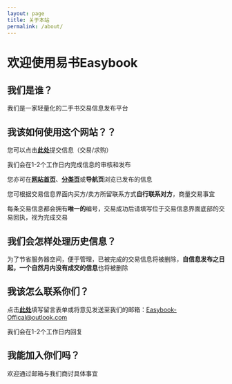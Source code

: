 ```yaml
---
layout: page
title: 关于本站
permalink: /about/
---
```


#  欢迎使用易书Easybook

## 我们是谁？

我们是一家轻量化的二手书交易信息发布平台

## 我该如何使用这个网站？？

您可以点击[**此处**](https://forms.office.com/Pages/ResponsePage.aspx?id=DQSIkWdsW0yxEjajBLZtrQAAAAAAAAAAAAMAACvs5QdUQlBCVTBCVTM2SEQ4TEVNRFNQQVNQRVlCVS4u)提交信息（交易/求购）

我们会在1-2个工作日内完成信息的审核和发布

您亦可在[**网站首页**](https://easybook-offical.github.io/website/)、[**分类页**](https://easybook-offical.github.io/website/tags/)或**导航页**浏览已发布的信息

您可根据交易信息界面内买方/卖方所留联系方式**自行联系对方**，商量交易事宜

每条交易信息都会拥有**唯一的**编号，交易成功后请填写位于交易信息界面底部的交易回执，视为完成交易

## 我们会怎样处理历史信息？

为了节省服务器空间，便于管理，已被完成的交易信息将被删除，**自信息发布之日起，一个自然月内没有成交的信息**也将被删除

## 我该怎么联系你们？

点击[**此处**](https://forms.office.com/Pages/ResponsePage.aspx?id=DQSIkWdsW0yxEjajBLZtrQAAAAAAAAAAAAMAACvs5QdUNUZORVBRUEVMRzZBSEhOUksxRkRLM1QyWC4u)填写留言表单或将意见发送至我们的邮箱：Easybook-Offical@outlook.com

我们会在1-2个工作日内回复

## 我能加入你们吗？

欢迎通过邮箱与我们商讨具体事宜


